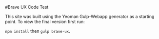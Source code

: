 #Brave UX Code Test

This site was built using the Yeoman Gulp-Webapp generator as a starting point. To view the final version first run:

``npm install`` then `gulp brave-ux`.

